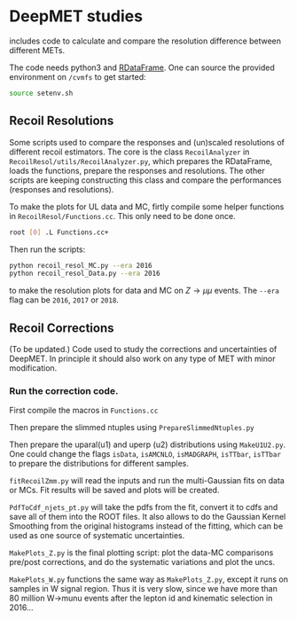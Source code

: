 # DeepMET studies
includes code to calculate and compare the resolution difference between different METs.

The code needs python3 and [RDataFrame](https://root.cern/doc/master/classROOT_1_1RDataFrame.html). One can source the provided environment on `/cvmfs` to get started:
```bash
source setenv.sh
```

## Recoil Resolutions

Some scripts used to compare the responses and (un)scaled resolutions of different recoil estimators.
The core is the class `RecoilAnalyzer` in `RecoilResol/utils/RecoilAnalyzer.py`, which prepares the RDataFrame, 
loads the functions, prepare the responses and resolutions. The other scripts are keeping constructing this class and 
compare the performances (responses and resolutions).

To make the plots for UL data and MC, firtly compile some helper functions in `RecoilResol/Functions.cc`. This only need to be done once.
```bash
root [0] .L Functions.cc+
```

Then run the scripts:
```bash
python recoil_resol_MC.py --era 2016
python recoil_resol_Data.py --era 2016
```
to make the resolution plots for data and MC on $Z\to\mu\mu$ events. The `--era` flag can be `2016`, `2017` or `2018`.


## Recoil Corrections
(To be updated.)
Code used to study the corrections and uncertainties of DeepMET. In principle it should also work on any type of MET with minor modification.

### Run the correction code.

First compile the macros in `Functions.cc`

Then prepare the slimmed ntuples using `PrepareSlimmedNtuples.py`

Then prepare the uparal(u1) and uperp (u2) distributions using `MakeU1U2.py`. One could change the flags `isData`, `isAMCNLO`,
`isMADGRAPH`, `isTTbar`, `isTTbar` to prepare the distributions for different samples.

`fitRecoilZmm.py` will read the inputs and run the multi-Gaussian fits on data or MCs. Fit results will be saved and plots will be created.

`PdfToCdf_njets_pt.py` will take the pdfs from the fit, convert it to cdfs and save all of them into the ROOT files. It also allows to do the Gaussian Kernel Smoothing from the original histograms instead of the fitting, which can be used as one source of systematic uncertainties.

`MakePlots_Z.py` is the final plotting script: plot the data-MC comparisons pre/post corrections, and do the systematic variations and plot the uncs.

`MakePlots_W.py` functions the same way as `MakePlots_Z.py`, except it runs on samples in W signal region. Thus it is very slow, since we have more than 80 million W->munu events after the lepton id and kinematic selection in 2016...


